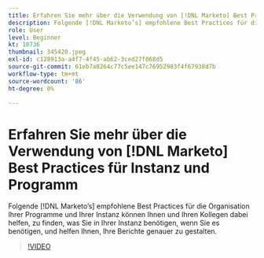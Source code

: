 ```yaml
---
title: Erfahren Sie mehr über die Verwendung von [!DNL Marketo] Best Practices für Instanz und Programm
description: Folgende [!DNL Marketo’s] empfohlene Best Practices für die Organisation Ihrer Programme und Ihrer Instanz können Ihnen und Ihren Kollegen dabei helfen, zu finden, was Sie in Ihrer Instanz benötigen, wenn Sie es benötigen, und helfen Ihnen, Ihre Berichte genauer zu gestalten.
role: User
level: Beginner
kt: 10736
thumbnail: 345420.jpeg
exl-id: c128913a-a4f7-4f45-ab62-3ced27f068d5
source-git-commit: 61eb7a8264c77c5ee147c76952983f4f67938d7b
workflow-type: tm+mt
source-wordcount: '86'
ht-degree: 0%

---
```


# Erfahren Sie mehr über die Verwendung von [!DNL Marketo] Best Practices für Instanz und Programm

Folgende [!DNL Marketo’s] empfohlene Best Practices für die Organisation Ihrer Programme und Ihrer Instanz können Ihnen und Ihren Kollegen dabei helfen, zu finden, was Sie in Ihrer Instanz benötigen, wenn Sie es benötigen, und helfen Ihnen, Ihre Berichte genauer zu gestalten.

>[!VIDEO](https://video.tv.adobe.com/v/345420/?quality=12&learn=on)
